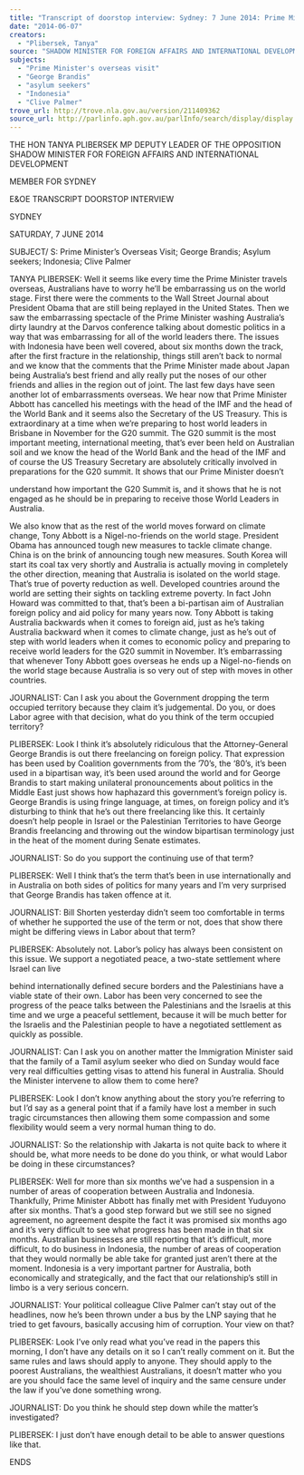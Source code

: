 ```yaml
---
title: "Transcript of doorstop interview: Sydney: 7 June 2014: Prime Minister's overseas visit; George Brandis; asylum seekers; Indonesia; Clive Palmer"
date: "2014-06-07"
creators:
  - "Plibersek, Tanya"
source: "SHADOW MINISTER FOR FOREIGN AFFAIRS AND INTERNATIONAL DEVELOPMENT"
subjects:
  - "Prime Minister's overseas visit"
  - "George Brandis"
  - "asylum seekers"
  - "Indonesia"
  - "Clive Palmer"
trove_url: http://trove.nla.gov.au/version/211409362
source_url: http://parlinfo.aph.gov.au/parlInfo/search/display/display.w3p;query=Id%3A%22media/pressrel/3216135%22
---
```


 

 THE HON TANYA PLIBERSEK MP  DEPUTY LEADER OF THE OPPOSITION  SHADOW MINISTER FOR FOREIGN AFFAIRS AND  INTERNATIONAL DEVELOPMENT 

 MEMBER FOR SYDNEY 

 

 E&OE TRANSCRIPT  DOORSTOP INTERVIEW 

 SYDNEY 

 SATURDAY, 7 JUNE 2014   

 SUBJECT/ S: Prime Minister’s Overseas Visit; George Brandis; Asylum  seekers; Indonesia; Clive Palmer   

 TANYA PLIBERSEK: Well it seems like every time the Prime Minister travels  overseas, Australians have to worry he’ll be embarrassing us on the world stage.  First there were the comments to the Wall Street Journal about President Obama  that are still being replayed in the United States. Then we saw the embarrassing  spectacle of the Prime Minister washing Australia’s dirty laundry at the Darvos  conference talking about domestic politics in a way that was embarrassing for all of  the world leaders there. The issues with Indonesia have been well covered, about  six months down the track, after the first fracture in the relationship, things still  aren’t back to normal and we know that the comments that the Prime Minister made  about Japan being Australia’s best friend and ally really put the noses of our other  friends and allies in the region out of joint. The last few days have seen another lot  of embarrassments overseas. We hear now that Prime Minister Abbott has cancelled  his meetings with the head of the IMF and the head of the World Bank and it seems  also the Secretary of the US Treasury. This is extraordinary at a time when we’re  preparing to host world leaders in Brisbane in November for the G20 summit. The  G20 summit is the most important meeting, international meeting, that’s ever been  held on Australian soil and we know the head of the World Bank and the head of the  IMF and of course the US Treasury Secretary are absolutely critically involved in  preparations for the G20 summit. It shows that our Prime Minister doesn’t 

 understand how important the G20 Summit is, and it shows that he is not engaged  as he should be in preparing to receive those World Leaders in Australia.   

 We also know that as the rest of the world moves forward on climate change, Tony  Abbott is a Nigel-no-friends on the world stage. President Obama has announced  tough new measures to tackle climate change. China is on the brink of announcing  tough new measures. South Korea will start its coal tax very shortly and Australia is  actually moving in completely the other direction, meaning that Australia is isolated  on the world stage. That’s true of poverty reduction as well. Developed countries  around the world are setting their sights on tackling extreme poverty. In fact John  Howard was committed to that, that’s been a bi-partisan aim of Australian foreign  policy and aid policy for many years now. Tony Abbott is taking Australia backwards  when it comes to foreign aid, just as he’s taking Australia backward when it comes  to climate change, just as he’s out of step with world leaders when it comes to  economic policy and preparing to receive world leaders for the G20 summit in  November. It’s embarrassing that whenever Tony Abbott goes overseas he ends up  a Nigel-no-fiends on the world stage because Australia is so very out of step with  moves in other countries.   

 JOURNALIST: Can I ask you about the Government dropping the term occupied  territory because they claim it’s judgemental. Do you, or does Labor agree with that  decision, what do you think of the term occupied territory?   

 PLIBERSEK: Look I think it’s absolutely ridiculous that the Attorney-General George  Brandis is out there freelancing on foreign policy. That expression has been used by  Coalition governments from the ’70’s, the ‘80’s, it’s been used in a bipartisan way,  it’s been used around the world and for George Brandis to start making unilateral  pronouncements about politics in the Middle East just shows how haphazard this  government’s foreign policy is. George Brandis is using fringe language, at times, on  foreign policy and it’s disturbing to think that he’s out there freelancing like this. It  certainly doesn’t help people in Israel or the Palestinian Territories to have George  Brandis freelancing and throwing out the window bipartisan terminology just in the  heat of the moment during Senate estimates.  

 JOURNALIST: So do you support the continuing use of that term?   

 PLIBERSEK: Well I think that’s the term that’s been in use internationally and in  Australia on both sides of politics for many years and I’m very surprised that George  Brandis has taken offence at it.   

 JOURNALIST: Bill Shorten yesterday didn’t seem too comfortable in terms of  whether he supported the use of the term or not, does that show there might be  differing views in Labor about that term?   

 PLIBERSEK: Absolutely not. Labor’s policy has always been consistent on this  issue. We support a negotiated peace, a two-state settlement where Israel can live 

 behind internationally defined secure borders and the Palestinians have a viable  state of their own. Labor has been very concerned to see the progress of the peace  talks between the Palestinians and the Israelis at this time and we urge a peaceful  settlement, because it will be much better for the Israelis and the Palestinian people  to have a negotiated settlement as quickly as possible.   

 JOURNALIST: Can I ask you on another matter the Immigration Minister said that  the family of a Tamil asylum seeker who died on Sunday would face very real  difficulties getting visas to attend his funeral in Australia. Should the Minister  intervene to allow them to come here?   

 PLIBERSEK: Look I don’t know anything about the story you’re referring to but I’d  say as a general point that if a family have lost a member in such tragic  circumstances then allowing them some compassion and some flexibility would seem  a very normal human thing to do.   

 JOURNALIST: So the relationship with Jakarta is not quite back to where it should  be, what more needs to be done do you think, or what would Labor be doing in  these circumstances?   

 PLIBERSEK: Well for more than six months we’ve had a suspension in a number of  areas of cooperation between Australia and Indonesia. Thankfully, Prime Minister  Abbott has finally met with President Yuduyono after six months. That’s a good step  forward but we still see no signed agreement, no agreement despite the fact it was  promised six months ago and it’s very difficult to see what progress has been made  in that six months. Australian businesses are still reporting that it’s difficult, more  difficult, to do business in Indonesia, the number of areas of cooperation that they  would normally be able take for granted just aren’t there at the moment. Indonesia  is a very important partner for Australia, both economically and strategically, and the  fact that our relationship’s still in limbo is a very serious concern.   

 JOURNALIST: Your political colleague Clive Palmer can’t stay out of the headlines,  now he’s been thrown under a bus by the LNP saying that he tried to get favours,  basically accusing him of corruption. Your view on that?   

 PLIBERSEK: Look I’ve only read what you’ve read in the papers this morning, I  don’t have any details on it so I can’t really comment on it. But the same rules and  laws should apply to anyone. They should apply to the poorest Australians, the  wealthiest Australians, it doesn’t matter who you are you should face the same level  of inquiry and the same censure under the law if you’ve done something wrong.    

 JOURNALIST: Do you think he should step down while the matter’s investigated?   

 PLIBERSEK: I just don’t have enough detail to be able to answer questions like  that.  

  ENDS 

